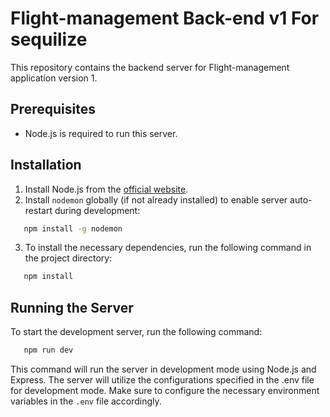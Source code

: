 # Flight-management Back-end v1 For sequilize
This repository contains the backend server for Flight-management application version 1.
## Prerequisites
- Node.js is required to run this server.
## Installation
1. Install Node.js from the [official website](https://nodejs.org/).
2. Install `nodemon` globally (if not already installed) to enable server auto-restart during development:
 ```bash
    npm install -g nodemon
```
3. To install the necessary dependencies, run the following command in the project directory:
```bash
   npm install
```
## Running the Server
To start the development server, run the following command:
```bash
   npm run dev
```
This command will run the server in development mode using Node.js and Express. The server will utilize the configurations specified in the .env file for development mode. Make sure to configure the necessary environment variables in the `.env` file accordingly.
